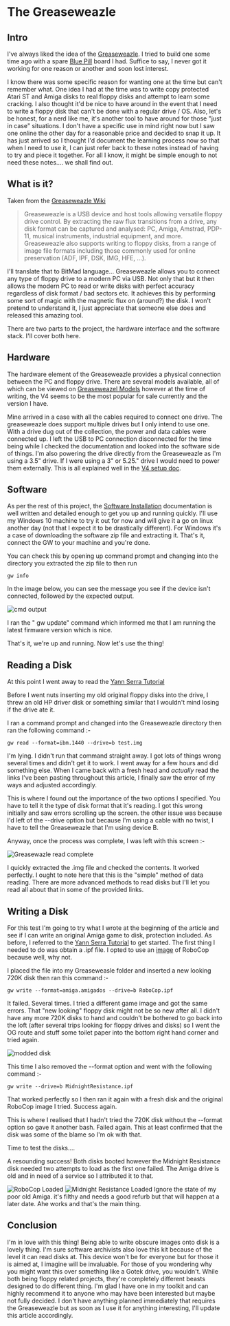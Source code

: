 # The Greaseweazle

## Intro

I've always liked the idea of the [Greaseweazle](https://github.com/keirf/greaseweazle). I tried to build one some time ago with a spare [Blue Pill](https://www.electronicshub.org/getting-started-with-stm32f103c8t6-blue-pill/) board I had. Suffice to say, I never got it working for one reason or another and soon lost interest.

I know there was some specific reason for wanting one at the time but can't remember what.
One idea I had at the time was to write copy protected Atari ST and Amiga disks to real floppy disks and attempt to learn some cracking. I also thought it'd be nice to have around in the event that I need to write a floppy disk that can't be done with a regular drive / OS. Also, let's be honest, for a nerd like me, it's another tool to have around for those "just in case" situations. I don't have a specific use in mind right now but I saw one online the other day for a reasonable price and decided to snap it up. It has just arrived so I thought I'd document the learning process now so that when I need to use it, I can just refer back to these notes instead of having to try and piece it together. For all I know, it might be simple enough to not need these notes.... we shall find out.

## What is it?

Taken from the [Greaseweazle Wiki](https://github.com/keirf/greaseweazle/wiki)
> Greaseweazle is a USB device and host tools allowing versatile floppy drive control. By extracting the raw flux transitions from a drive, any disk format can be captured and analysed: PC, Amiga, Amstrad, PDP-11, musical instruments, industrial equipment, and more. Greaseweazle also supports writing to floppy disks, from a range of image file formats including those commonly used for online preservation (ADF, IPF, DSK, IMG, HFE, ...).

I'll translate that to BitMad language...
Greaseweazle allows you to connect any type of floppy drive to a modern PC via USB. Not only that but it then allows the modern PC to read or write disks with perfect accuracy regardless of disk format / bad sectors etc. It achieves this by performing some sort of magic with the magnetic flux on (around?) the disk. I won't pretend to understand it, I just appreciate that someone else does and released this amazing tool.

There are two parts to the project, the hardware interface and the software stack. I'll cover both here.

## Hardware

The hardware element of the Greaseweazle provides a physical connection between the PC and floppy drive. There are several models available, all of which can be viewed on [Greaseweazel Models](https://github.com/keirf/greaseweazle/wiki/Greaseweazle-Models) however at the time of writing, the V4 seems to be the most popular for sale currently and the version I have.

Mine arrived in a case with all the cables required to connect one drive. The greaseweazle does support multiple drives but I only intend to use one. With a drive dug out of the collection, the power and data cables were connected up. I left the USB to PC connection disconnected for the time being while I checked the documentation and looked into the software side of things. I'm also powering the drive directly from the Greaseweazle as I'm using a 3.5" drive. If I were using a 3" or 5.25." drive I would need to power them externally. This is all explained well in the [V4 setup doc](https://github.com/keirf/greaseweazle/wiki/V4-Setup).

## Software

As per the rest of this project, the [Software Installation](https://github.com/keirf/greaseweazle/wiki/Software-Installation) documentation is well written and detailed enough to get you up and running quickly. I'll use my Windows 10 machine to try it out for now and will give it a go on linux another day (not that I expect it to be drastically different). For Windows it's a case of downloading the software zip file and extracting it. That's it, connect the GW to your machine and you're done.

You can check this by opening up command prompt and changing into the directory you extracted the zip file to then run

    gw info

In the image below, you can see the message you see if the device isn't connected, followed by the expected output.

![cmd output](cmdoutput.png)

I ran the " gw update" command which informed me that I am running the latest firmware version which is nice.

That's it, we're up and running. Now let's use the thing!

## Reading a Disk

At this point I went away to read the [Yann Serra Tutorial](https://github.com/keirf/greaseweazle/wiki/Yann-Serra-Tutorial)

Before I went nuts inserting my old original floppy disks into the drive, I threw an old HP driver disk or something similar that I wouldn't mind losing if the drive ate it.

I ran a command prompt and changed into the Greaseweazle directory then ran the following command :-

    gw read --format=ibm.1440 --drive=b test.img

I'm lying. I didn't run that command straight away. I got lots of things wrong several times and didn't get it to work. I went away for a few hours and did something else. When I came back with a fresh head and *actually* read the links I've been pasting throughout this article, I finally saw the error of my ways and adjusted accordingly.

This is where I found out the importance of the two options I specified. You have to tell it the type of disk format that it's reading. I got this wrong initially and saw errors scrolling up the screen. the other issue was because I'd left of the --drive option but because I'm using a cable with no twist, I have to tell the Greaseweazle that I'm using device B.

Anyway, once the process was complete, I was left with this screen :-

![Greasewazle read complete](readcomplete.png)

I quickly extracted the .img file and checked the contents. It worked perfectly. I ought to note here that this is the "simple" method of data reading. There are more advanced methods to read disks but I'll let you read all about that in some of the provided links.

## Writing a Disk

For this test I'm going to try what I wrote at the beginning of the article and see if I can write an original Amiga game to disk, protection included. As before, I referred to the [Yann Serra Tutorial](https://github.com/keirf/greaseweazle/wiki/Yann-Serra-Tutorial) to get started. The first thing I needed to do was obtain a .ipf file. I opted to use an [image](robocop) of RoboCop because well, why not.

I placed the file into my Greaseweasle folder and inserted a new looking 720K disk then ran this command :-

    gw write --format=amiga.amigados --drive=b RoboCop.ipf
    
It failed. Several times. I tried a different game image and got the same errors. That "new looking" floppy disk might not be so new after all. I didn't have any more 720K disks to hand and couldn't be bothered to go back into the loft (after several trips looking for floppy drives and disks) so I went the OG route and stuff some toilet paper into the bottom right hand corner and tried again.

![modded disk](moddedfloppy.png)

This time I also removed the --format option and went with the following command :-

    gw write --drive=b MidnightResistance.ipf

That worked perfectly so I then ran it again with a fresh disk and the original RoboCop image I tried. Success again.

This is where I realised that I hadn't tried the 720K disk without the --format option so gave it another bash. Failed again. This at least confirmed that the disk was some of the blame so I'm ok with that.

Time to test the disks....

A resounding success! Both disks booted however the Midnight Resistance disk needed two attempts to load as the first one failed. The Amiga drive is old and in need of a service so I attributed it to that.

![RoboCop Loaded](robocoploaded.png)
![Midnight Resistance Loaded](mrloaded.png)
Ignore the state of my poor old Amiga. it's filthy and needs a good refurb but that will happen at a later date. Ahe works and that's the main thing.

## Conclusion

I'm in love with this thing! Being able to write obscure images onto disk is a lovely thing. I'm sure software archivists also love this kit because of the level it can read disks at. This device won't be for everyone but for those it is aimed at, I imagine will be invaluable. For those of you wondering why you might want this over something like a Gotek drive, you wouldn't. While both being floppy related projects, they're completely different beasts designed to do different thing. I'm glad I have one in my toolkit and can highly recommend it to anyone who may have been interested but maybe not fully decided. I don't have anything planned immediately that requires the Greaseweazle but as soon as I use it for anything interesting, I'll update this article accordingly.
